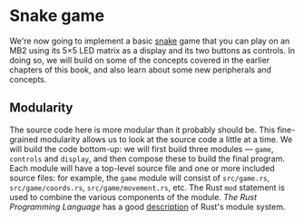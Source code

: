 # Snake game

We're now going to implement a basic [snake](https://en.wikipedia.org/wiki/Snake_(video_game_genre))
game that you can play on an MB2 using its 5×5 LED matrix as a display and its two buttons as
controls. In doing so, we will build on some of the concepts covered in the earlier chapters of this
book, and also learn about some new peripherals and concepts.

## Modularity

The source code here is more modular than it probably should be. This fine-grained modularity allows
us to look at the source code a little at a time. We will build the code bottom-up: we will first
build three modules — `game`, `controls` and `display`, and then compose these to build the final
program. Each module will have a top-level source file and one or more included source files: for
example, the `game` module will consist of `src/game.rs`, `src/game/coords.rs`,
`src/game/movement.rs`, etc. The Rust `mod` statement is used to combine the various components of
the module. *The Rust Programming Language* has a good [description] of Rust's module system.

[description]: https://doc.rust-lang.org/book/ch07-02-defining-modules-to-control-scope-and-privacy.html
